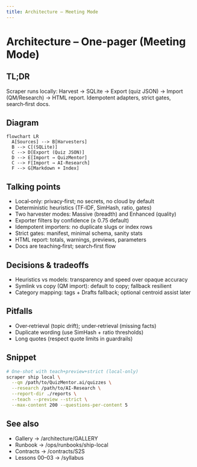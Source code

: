 ```yaml
---
title: Architecture – Meeting Mode
---
```


# Architecture – One‑pager (Meeting Mode)

## TL;DR
Scraper runs locally: Harvest → SQLite → Export (quiz JSON) → Import (QM/Research) → HTML report. Idempotent adapters, strict gates, search‑first docs.

## Diagram
```mermaid path=null start=null
flowchart LR
  A[Sources] --> B[Harvesters]
  B --> C[(SQLite)]
  C --> D[Export (Quiz JSON)]
  D --> E[Import → QuizMentor]
  C --> F[Import → AI-Research]
  F --> G[Markdown + Index]
```

## Talking points
- Local‑only: privacy‑first; no secrets, no cloud by default
- Deterministic heuristics (TF‑IDF, SimHash, ratio, gates)
- Two harvester modes: Massive (breadth) and Enhanced (quality)
- Exporter filters by confidence (≥ 0.75 default)
- Idempotent importers: no duplicate slugs or index rows
- Strict gates: manifest, minimal schema, sanity stats
- HTML report: totals, warnings, previews, parameters
- Docs are teaching‑first; search‑first flow

## Decisions & tradeoffs
- Heuristics vs models: transparency and speed over opaque accuracy
- Symlink vs copy (QM import): default to copy; fallback resilient
- Category mapping: tags + Drafts fallback; optional centroid assist later

## Pitfalls
- Over‑retrieval (topic drift); under‑retrieval (missing facts)
- Duplicate wording (use SimHash + ratio thresholds)
- Long quotes (respect quote limits in guardrails)

## Snippet
```bash path=null start=null
# One‑shot with teach+preview+strict (local‑only)
scraper ship local \
  --qm /path/to/QuizMentor.ai/quizzes \
  --research /path/to/AI-Research \
  --report-dir ./reports \
  --teach --preview --strict \
  --max-content 200 --questions-per-content 5
```

## See also
- Gallery → /architecture/GALLERY
- Runbook → /ops/runbooks/ship-local
- Contracts → /contracts/S2S
- Lessons 00–03 → /syllabus
